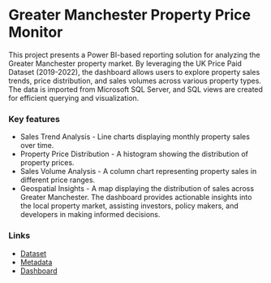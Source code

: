 # Greater Manchester Property Price Monitor

This project presents a Power BI-based reporting solution for analyzing the Greater Manchester property market. By leveraging the UK Price Paid Dataset (2019-2022), the dashboard allows users to explore property sales trends, price distribution, and sales volumes across various property types. The data is imported from Microsoft SQL Server, and SQL views are created for efficient querying and visualization. 

### Key features

- Sales Trend Analysis - Line charts displaying monthly property sales over time.
- Property Price Distribution - A histogram showing the distribution of property prices.
- Sales Volume Analysis - A column chart representing property sales in different price ranges.
- Geospatial Insights - A map displaying the distribution of sales across Greater Manchester.
The dashboard provides actionable insights into the local property market, assisting investors, policy makers, and developers in making informed decisions.

### Links
- [Dataset](https://www.gov.uk/government/statistical-data-sets/price-paid-data-downloads) 
- [Metadata](https://www.gov.uk/guidance/about-the-price-paid-data)
- [Dashboard](https://app.powerbi.com/groups/me/reports/60f3b8f5-8940-4827-99cb-9a84f7535960/ReportSection?experience=power-bi) 
